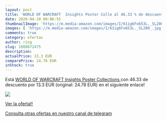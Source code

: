 ```yaml
---
layout: post
title: 'WORLD OF WARCRAFT  Insights Poster Colle al 46.33 % de descuento'
date: 2020-04-10 00:06:55
thumbnailImage: 'https://m.media-amazon.com/images/I/61ig6Fo653L._SL200_.jpg'
images: [ 'https://m.media-amazon.com/images/I/61ig6Fo653L._SL200_.jpg' ]
comments: true
category: ofertas
author: ring
slug: 1608872475
description:
actualPrice: 13.3 EUR
comparePrice: 24.78 EUR
inStock: true
---
```


Está [WORLD OF WARCRAFT  Insights Poster Collections ](https://www.amazon.com/dp/1608872475/?tag=redken08-20) con 46.33 de descuento por 13.3 EUR (original: 24.78 EUR) en el siguiente enlace!

[![](https://m.media-amazon.com/images/I/61ig6Fo653L._SL200_.jpg)](https://www.amazon.com/dp/1608872475/?tag=redken08-20)

[Ver la oferta!!](https://www.amazon.com/dp/1608872475/?tag=redken08-20)

[Consulta otras ofertas en nuestro canal de telegram](https://t.me/s/ofertas25)
